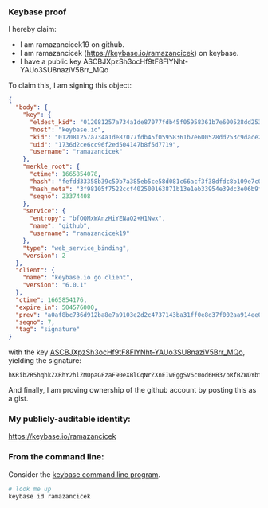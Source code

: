 ### Keybase proof

I hereby claim:

  * I am ramazancicek19 on github.
  * I am ramazancicek (https://keybase.io/ramazancicek) on keybase.
  * I have a public key ASCBJXpzSh3ocHf9tF8FlYNht-YAUo3SU8naziV5Brr_MQo

To claim this, I am signing this object:

```json
{
  "body": {
    "key": {
      "eldest_kid": "012081257a734a1de87077fdb45f05958361b7e600528dd253c9dace257906baff310a",
      "host": "keybase.io",
      "kid": "012081257a734a1de87077fdb45f05958361b7e600528dd253c9dace257906baff310a",
      "uid": "1736d2ce6cc96f2ed504147b8f5d7719",
      "username": "ramazancicek"
    },
    "merkle_root": {
      "ctime": 1665854078,
      "hash": "fefdd33358b39c59b7a385eb5ce58d081c66acf3f38dfdc8b109e7c03262627b59d322ab15d047b9a31c369c0b5a168c730b37920be38f5e83d420e33794f455",
      "hash_meta": "3f98105f7522ccf402500163871b13e1eb33954e39dc3e06b9ff735eed0330d8",
      "seqno": 23374408
    },
    "service": {
      "entropy": "bfOQMxWAnzHiYENaQ2+H1Nwx",
      "name": "github",
      "username": "ramazancicek19"
    },
    "type": "web_service_binding",
    "version": 2
  },
  "client": {
    "name": "keybase.io go client",
    "version": "6.0.1"
  },
  "ctime": 1665854176,
  "expire_in": 504576000,
  "prev": "a0af8bc736d912ba8e7a9103e2d2c4737143ba31ff0e8d37f002aa914ee0e66f",
  "seqno": 7,
  "tag": "signature"
}
```

with the key [ASCBJXpzSh3ocHf9tF8FlYNht-YAUo3SU8naziV5Brr_MQo](https://keybase.io/ramazancicek), yielding the signature:

```
hKRib2R5hqhkZXRhY2hlZMOpaGFzaF90eXBlCqNrZXnEIwEggSV6c0od6HB3/bRfBZWDYbfmAFKN0lPJ2s4leQa6/zEKp3BheWxvYWTESpcCB8QgoK+LxzbZErqOepED4tLEc3FDujH/Do038AKqkU7g5m/EICSqv6yo+YQWJFvsUFxnLkBAdNNcTqPVudyjfLaURBH8AgHCo3NpZ8RAAjncS5QMQ7j4PeIhvvD9PKbc1bty6qj2UUWabdgpTHvGfdbuem0luTUjYmsAWynIlDmlrX/PUPXoFpiBpnoDBKhzaWdfdHlwZSCkaGFzaIKkdHlwZQildmFsdWXEIDs5ArLqNiBLXqOv7/K1JeFYmBx44PjYo7YuGWP1sUmdo3RhZ80CAqd2ZXJzaW9uAQ==

```

And finally, I am proving ownership of the github account by posting this as a gist.

### My publicly-auditable identity:

https://keybase.io/ramazancicek

### From the command line:

Consider the [keybase command line program](https://keybase.io/download).

```bash
# look me up
keybase id ramazancicek
```
